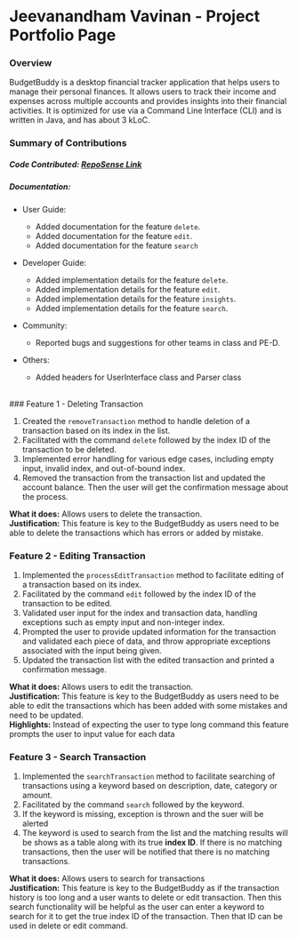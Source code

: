 # Jeevanandham Vavinan - Project Portfolio Page

### Overview
BudgetBuddy is a desktop financial tracker application that helps users to manage their personal finances. It allows
users to track their income and expenses across multiple accounts and provides insights into their financial activities.
It is optimized for use via a Command Line Interface (CLI) and is written in Java, and has about 3 kLoC.

### Summary of Contributions
##### Code Contributed: [RepoSense Link](https://nus-cs2113-ay2324s2.github.io/tp-dashboard/?search=vavinan&breakdown=true&sort=groupTitle%20dsc&sortWithin=title&since=2024-02-23&timeframe=commit&mergegroup=&groupSelect=groupByRepos&checkedFileTypes=docs~functional-code~test-code~other)
##### Documentation:
   * User Guide:
      * Added documentation for the feature `delete`.
      * Added documentation for the feature `edit`.
      * Added documentation for the feature `search`
   * Developer Guide:
      * Added implementation details for the feature `delete`.
      * Added implementation details for the feature `edit`.
      * Added implementation details for the feature `insights`.
      * Added implementation details for the feature `search`.
   
   * Community:
      * Reported bugs and suggestions for other teams in class and PE-D.
     
   * Others:
      * Added headers for UserInterface class and Parser class
   <br>
### Feature 1 - Deleting Transaction

1. Created the `removeTransaction` method to handle deletion of a transaction based on its index in the list.
2. Facilitated with the command `delete` followed by the index ID of the transaction to be deleted.
3. Implemented error handling for various edge cases, including empty input, invalid index, and out-of-bound
   index.
4. Removed the transaction from the transaction list and updated the account balance. Then the user will
   get the confirmation message about the process.

**What it does:** Allows users to delete the transaction. <br>
**Justification:** This feature is key to the BudgetBuddy as users need to be able to delete the transactions
which has errors or added by mistake.

### Feature 2 - Editing Transaction

1. Implemented the `processEditTransaction` method to facilitate editing of a transaction based on its index.
2. Facilitated by the command `edit` followed by the index ID of the transaction to be edited.
3. Validated user input for the index and transaction data, handling exceptions such as empty input and
   non-integer index.
4. Prompted the user to provide updated information for the transaction and validated each piece of data,
   and throw appropriate exceptions associated with the input being given.
5. Updated the transaction list with the edited transaction and printed a confirmation message.
   
**What it does:** Allows users to edit the transaction.<br>
**Justification:** This feature is key to the BudgetBuddy as users need to be able to edit the transactions 
which has been added with some mistakes and need to be updated. <br>
**Highlights:** Instead of expecting the user to type long command this feature prompts the user to input 
value for each data

### Feature 3 - Search Transaction

1. Implemented the `searchTransaction` method to facilitate searching of transactions using a keyword 
   based on description, date, category or amount.
2. Facilitated by the command `search` followed by the keyword.
3. If the keyword is missing, exception is thrown and the suer will be alerted
4. The keyword is used to search from the list and the matching results will be shows as a table along 
   with its true **index ID**. If there is no matching transactions, then the user will be notified that there 
   is no matching transactions.

**What it does:** Allows users to search for transactions<br>
**Justification:** This feature is key to the BudgetBuddy as if the transaction history is too long and 
a user wants to delete or edit transaction. Then this search functionality will be helpful as the user can 
enter a keyword to search for it to get the true index ID of the transaction. Then that ID can be used in 
delete or edit command.


